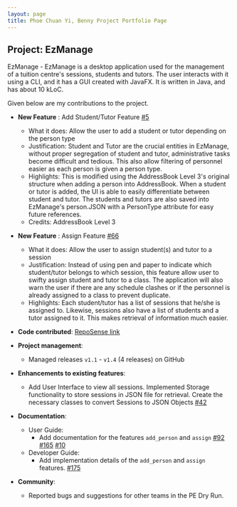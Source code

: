 ```yaml
---
layout: page
title: Phoe Chuan Yi, Benny Project Portfolio Page
---
```



## Project: EzManage

EzManage - EzManage is a desktop application used for the management of a tuition centre's sessions, students and tutors. The user interacts with it using a CLI, and it has a GUI created with JavaFX. It is written in Java, and has about 10 kLoC.

Given below are my contributions to the project.

* **New Feature** : Add Student/Tutor Feature [\#5](https://github.com/AY2021S2-CS2103-W16-4/tp/pull/5)
  * What it does: Allow the user to add a student or tutor depending on the person type
  * Justification: Student and Tutor are the crucial entities in EzManage, without proper segregation of student and tutor, administrative tasks become difficult and tedious. This also allow filtering of personnel easier as each person is given a person type.
  * Highlights: This is modified using the AddressBook Level 3's original structure when adding a person into AddressBook. When a student or tutor is added, the UI is able to easily differentiate between student and tutor. The students and tutors are also saved into EzManage's person.JSON with a PersonType attribute for easy future references.
  * Credits: AddressBook Level 3

* **New Feature** : Assign Feature [\#66](https://github.com/AY2021S2-CS2103-W16-4/tp/pull/66)  
    * What it does: Allow the user to assign student(s) and tutor to a session
    * Justification: Instead of using pen and paper to indicate which student/tutor belongs to which session, this feature allow user to swifty assign student and tutor to a class. The application will also warn the user if there are any schedule clashes or if the personnel is already assigned to a class to prevent duplicate.
    * Highlights: Each student/tutor has a list of sessions that he/she is assigned to. Likewise, sessions also have a list of students and a tutor assigned to it. This makes retrieval of information much easier.

* **Code contributed**: [RepoSense link](https://nus-cs2103-ay2021s2.github.io/tp-dashboard/?search=&sort=groupTitle&sortWithin=title&since=&timeframe=commit&mergegroup=&groupSelect=groupByRepos&breakdown=false&tabOpen=true&tabType=authorship&tabAuthor=Bennyphoe&tabRepo=AY2021S2-CS2103-W16-4%2Ftp%5Bmaster%5D&authorshipIsMergeGroup=false&authorshipFileTypes=docs~functional-code~test-code&authorshipIsBinaryFileTypeChecked=false)

* **Project management**:
    * Managed releases `v1.1` - `v1.4` (4 releases) on GitHub

* **Enhancements to existing features**:
    * Add User Interface to view all sessions. Implemented Storage functionality to store sessions in JSON file for retrieval. Create the necessary classes to convert Sessions to JSON Objects [\#42](https://github.com/AY2021S2-CS2103-W16-4/tp/pull/42)
  
* **Documentation**:
    * User Guide:
        * Add documentation for the features `add_person` and `assign` [\#92](https://github.com/AY2021S2-CS2103-W16-4/tp/pull/92) [\#165](https://github.com/AY2021S2-CS2103-W16-4/tp/pull/165) [\#10](https://github.com/AY2021S2-CS2103-W16-4/tp/pull/10)
    * Developer Guide:
        * Add implementation details of the `add_person` and `assign` features. [\#175](https://github.com/AY2021S2-CS2103-W16-4/tp/pull/175)

* **Community**:
    * Reported bugs and suggestions for other teams in the PE Dry Run.
